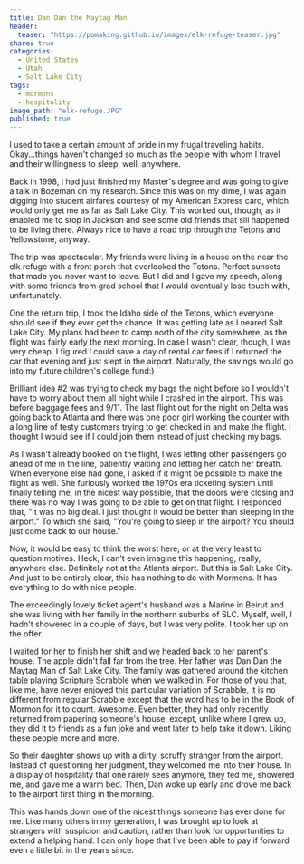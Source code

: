 ```yaml
---
title: Dan Dan the Maytag Man
header:
  teaser: "https://pomaking.github.io/images/elk-refuge-teaser.jpg"
share: true
categories:
  - United States
  - Utah
  - Salt Lake City
tags:
  - mormons
  - hospitality
image_path: "elk-refuge.JPG"
published: true
---
```

I used to take a certain amount of pride in my frugal traveling habits.  Okay...things haven't changed so much as the people with whom I travel and their willingness to sleep, well, anywhere.

Back in 1998, I had just finished my Master's degree and was going to give a talk in Bozeman on my research.  Since this was on my dime, I was again digging into student airfares courtesy of my American Express  card, which would only get me as far as Salt Lake City.  This worked out, though, as it enabled me to stop in Jackson and see some old friends that sill happened to be living there.  Always nice to have a road trip through the Tetons and Yellowstone, anyway.

The trip was spectacular.  My friends were living in a house on the near the elk refuge with a front porch that overlooked the Tetons.  Perfect sunsets that made you never want to leave.  But I did and I gave my speech, along with some friends from grad school that I would eventually lose touch with, unfortunately.

One the return trip, I took the Idaho side of the Tetons, which everyone should see if they ever get the chance.  It was getting late as I neared Salt Lake City.  My plans had been to camp north of the city somewhere, as the flight was fairly early the next morning.  In case I wasn't clear, though, I was very cheap.  I figured I could save a day of rental car fees if I returned the car that evening and just slept in the airport.  Naturally, the savings would go into my future children's college fund:)

Brilliant idea #2 was trying to check my bags the night before so I wouldn't have to worry about them all night while I crashed in the airport.  This was before baggage fees and 9/11.  The last flight out for the night on Delta was going back to Atlanta and there was one poor girl working the counter with a long line of testy customers trying to get checked in and make the flight.  I thought I would see if I could join them instead of just checking my bags.  

As I wasn't already booked on the flight, I was letting other passengers go ahead of me in the line, patiently waiting and letting her catch her breath.  When everyone else had gone, I asked if it might be possible to make the flight as well.  She furiously worked the 1970s era ticketing system until finally telling me, in the nicest way possible, that the doors were closing and there was no way I was going to be able to get on that flight.  I responded that, "It was no big deal.  I just thought it would be better than sleeping in the airport."  To which she said, "You're going to sleep in the airport? You should just come back to our house."  

Now, it would be easy to think the worst here, or at the very least to question motives.  Heck, I can't even imagine this happening, really, anywhere else.  Definitely not at the Atlanta airport.  But this is Salt Lake City.  And just to be entirely clear, this has nothing to do with Mormons.  It has everything to do with nice people.  

The exceedingly lovely ticket agent's husband was a Marine in Beirut and she was living with her family in the northern suburbs of SLC.  Myself, well, I hadn't showered in a couple of days, but I was very polite.  I took her up on the offer.

I waited for her to finish her shift and we headed back to her parent's house.  The apple didn't fall far from the tree.  Her father was Dan Dan the Maytag Man of Salt Lake City.  The family was gathered around the kitchen table playing Scripture Scrabble when we walked in.  For those of you that, like me, have never enjoyed this particular variation of Scrabble, it is no different from regular Scrabble except that the word has to be in the Book of Mormon for it to count.  Awesome.  Even better, they had only recently returned from papering someone's house, except, unlike where I grew up, they did it to friends as a fun joke and went later to help take it down.  Liking these people more and more.

So their daughter shows up with a dirty, scruffy stranger from the airport.  Instead of questioning her judgment, they welcomed me into their house.  In a display of hospitality that one rarely sees anymore, they fed me, showered me, and gave me a warm bed.  Then, Dan woke up early and drove me back to the airport first thing in the morning.  

This was hands down one of the nicest things someone has ever done for me.  Like many others in my generation, I was brought up to look at strangers with suspicion and caution, rather than look for opportunities to extend a helping hand.  I can only hope that I've been able to pay if forward even a little bit in the years since.
